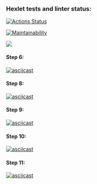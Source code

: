 ### Hexlet tests and linter status:
[![Actions Status](https://github.com/Bascy6/java-project-71/actions/workflows/hexlet-check.yml/badge.svg)](https://github.com/Bascy6/java-project-71/actions)

[![Maintainability](https://api.codeclimate.com/v1/badges/1452ad90af24af091e5d/maintainability)](https://codeclimate.com/github/Bascy6/java-project-71/maintainability)

<a href="https://codeclimate.com/github/Bascy6/java-project-71/test_coverage"><img src="https://api.codeclimate.com/v1/badges/1452ad90af24af091e5d/test_coverage" /></a>

#### Step 6:
[![asciicast]({https://asciinema.org/a/4MgLhHuYWuq1rT3REykcZxwuI}.svg)]({https://asciinema.org/a/4MgLhHuYWuq1rT3REykcZxwuI})

#### Step 8:
[![asciicast]({https://asciinema.org/a/Wyz9uMXPnOHGspEAQthY19Op1}.svg)]({https://asciinema.org/a/Wyz9uMXPnOHGspEAQthY19Op1})

#### Step 9:
[![asciicast]({https://asciinema.org/a/Z4GQ8ilv2z6aR90qG0woeVbdk}.svg)]({https://asciinema.org/a/Z4GQ8ilv2z6aR90qG0woeVbdk})

#### Step 10:
[![asciicast]({https://asciinema.org/a/Xq1xG09Y83Xp1iCsSfSKXeR6M}.svg)]({https://asciinema.org/a/Xq1xG09Y83Xp1iCsSfSKXeR6M})

#### Step 11:
[![asciicast]({https://asciinema.org/a/InoVpvuhFXo6jIIJHcjKTO3Ae}.svg)]({https://asciinema.org/a/InoVpvuhFXo6jIIJHcjKTO3Ae}) 